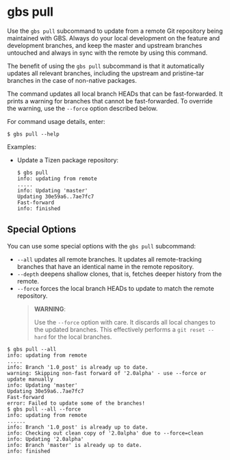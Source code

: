 # gbs pull

Use the `gbs pull` subcommand to update from a remote Git repository being maintained with GBS. Always do your local development on the feature and development branches, and keep the master and upstream branches untouched and always in sync with the remote by using this command.

The benefit of using the `gbs pull` subcommand is that it automatically updates all relevant branches, including the upstream and pristine-tar branches in the case of non-native packages.

The command updates all local branch HEADs that can be fast-forwarded. It prints a warning for branches that cannot be fast-forwarded. To override the warning, use the `--force` option described below.

For command usage details, enter:

```
$ gbs pull --help
```

Examples:

- Update a Tizen package repository:

  ```
  $ gbs pull
  info: updating from remote
  .....
  info: Updating 'master'
  Updating 30e59a6..7ae7fc7
  Fast-forward
  info: finished
  ```

## Special Options

You can use some special options with the `gbs pull` subcommand:

- `--all` updates all remote branches. It updates all remote-tracking branches that have an identical name in the remote repository.
- `--depth` deepens shallow clones, that is, fetches deeper history from the remote.
- `--force` forces the local branch HEADs to update to match the remote repository.
  > **WARNING**:
  >
  > Use the `--force` option with care. It discards all local changes to the updated branches. This effectively performs a `git reset --hard` for the local branches.

```
$ gbs pull --all
info: updating from remote
.....
info: Branch '1.0_post' is already up to date.
warning: Skipping non-fast forward of '2.0alpha' - use --force or update manually
info: Updating 'master'
Updating 30e59a6..7ae7fc7
Fast-forward
error: Failed to update some of the branches!
$ gbs pull --all --force
info: updating from remote
......
info: Branch '1.0_post' is already up to date.
info: Checking out clean copy of '2.0alpha' due to --force=clean
info: Updating '2.0alpha'
info: Branch 'master' is already up to date.
info: finished
```


